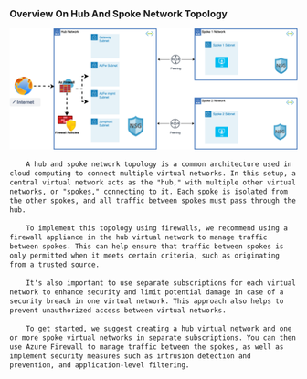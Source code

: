 ### Overview On Hub And Spoke Network Topology 

![Hub And Spoke Network Topology](./hub_spoke_diagram.png)

        A hub and spoke network topology is a common architecture used in cloud computing to connect multiple virtual networks. In this setup, a central virtual network acts as the "hub," with multiple other virtual networks, or "spokes," connecting to it. Each spoke is isolated from the other spokes, and all traffic between spokes must pass through the hub.

        To implement this topology using firewalls, we recommend using a firewall appliance in the hub virtual network to manage traffic between spokes. This can help ensure that traffic between spokes is only permitted when it meets certain criteria, such as originating from a trusted source.

        It's also important to use separate subscriptions for each virtual network to enhance security and limit potential damage in case of a security breach in one virtual network. This approach also helps to prevent unauthorized access between virtual networks.

        To get started, we suggest creating a hub virtual network and one or more spoke virtual networks in separate subscriptions. You can then use Azure Firewall to manage traffic between the spokes, as well as implement security measures such as intrusion detection and prevention, and application-level filtering.